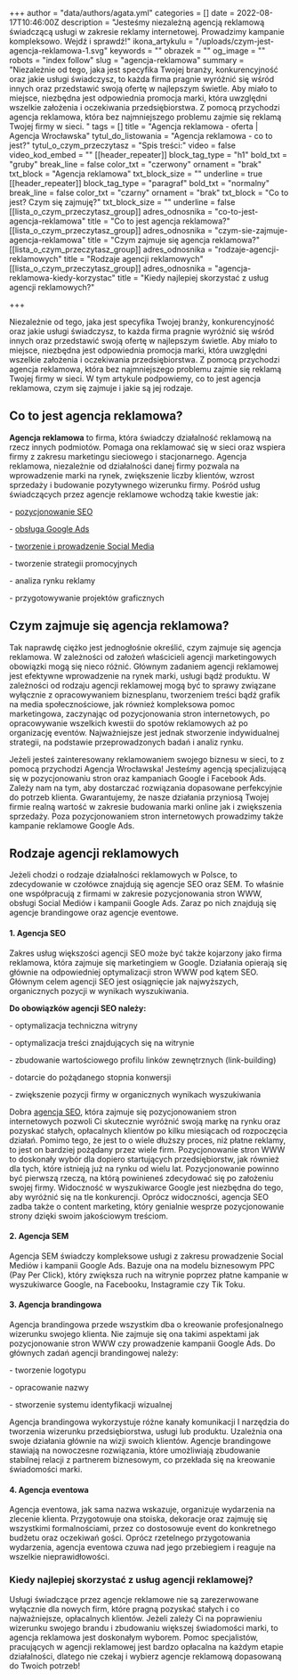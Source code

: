 +++
author = "data/authors/agata.yml"
categories = []
date = 2022-08-17T10:46:00Z
description = "Jesteśmy niezależną agencją reklamową świadczącą usługi w zakresie reklamy internetowej. Prowadzimy kampanie kompleksowo. Wejdź i sprawdź!"
ikona_artykulu = "/uploads/czym-jest-agencja-reklamowa-1.svg"
keywords = ""
obrazek = ""
og_image = ""
robots = "index follow"
slug = "agencja-reklamowa"
summary = "Niezależnie od tego, jaka jest specyfika Twojej branży, konkurencyjność oraz jakie usługi świadczysz, to każda firma pragnie wyróżnić się wśród innych oraz przedstawić swoją ofertę w najlepszym świetle. Aby miało to miejsce, niezbędna jest odpowiednia promocja marki, która uwzględni wszelkie założenia i oczekiwania przedsiębiorstwa. Z pomocą przychodzi agencja reklamowa, która bez najmniejszego problemu zajmie się reklamą Twojej firmy w sieci. "
tags = []
title = "Agencja reklamowa - oferta | Agencja Wrocławska"
tytul_do_listowania = "Agencja reklamowa - co to jest?"
tytul_o_czym_przeczytasz = "Spis treści:"
video = false
video_kod_embed = ""
[[header_repeater]]
block_tag_type = "h1"
bold_txt = "gruby"
break_line = false
color_txt = "czerwony"
ornament = "brak"
txt_block = "Agencja reklamowa"
txt_block_size = ""
underline = true
[[header_repeater]]
block_tag_type = "paragraf"
bold_txt = "normalny"
break_line = false
color_txt = "czarny"
ornament = "brak"
txt_block = "Co to jest? Czym się zajmuję?"
txt_block_size = ""
underline = false
[[lista_o_czym_przeczytasz_group]]
adres_odnosnika = "co-to-jest-agencja-reklamowa"
title = "Co to jest agencja reklamowa?"
[[lista_o_czym_przeczytasz_group]]
adres_odnosnika = "czym-sie-zajmuje-agencja-reklamowa"
title = "Czym zajmuje się agencja reklamowa?"
[[lista_o_czym_przeczytasz_group]]
adres_odnosnika = "rodzaje-agencji-reklamowych"
title = "Rodzaje agencji reklamowych"
[[lista_o_czym_przeczytasz_group]]
adres_odnosnika = "agencja-reklamowa-kiedy-korzystac"
title = "Kiedy najlepiej skorzystać z usług agencji reklamowych?"

+++

Niezależnie od tego, jaka jest specyfika Twojej branży, konkurencyjność oraz jakie usługi świadczysz, to każda firma pragnie wyróżnić się wśród innych oraz przedstawić swoją ofertę w najlepszym świetle. Aby miało to miejsce, niezbędna jest odpowiednia promocja marki, która uwzględni wszelkie założenia i oczekiwania przedsiębiorstwa. Z pomocą przychodzi agencja reklamowa, która bez najmniejszego problemu zajmie się reklamą Twojej firmy w sieci. W tym artykule podpowiemy, co to jest agencja reklamowa, czym się zajmuje i jakie są jej rodzaje.

## **Co to jest agencja reklamowa?**

**Agencja reklamowa** to firma, która świadczy działalność reklamową na rzecz innych podmiotów. Pomaga ona reklamować się w sieci oraz wspiera firmy z zakresu marketingu sieciowego i stacjonarnego. Agencja reklamowa, niezależnie od działalności danej firmy pozwala na wprowadzenie marki na rynek, zwiększenie liczby klientów, wzrost sprzedaży i budowanie pozytywnego wizerunku firmy. Pośród usług świadczących przez agencje reklamowe wchodzą takie kwestie jak:

\- [pozycjonowanie SEO](https://agencjawroclawska.pl/pozycjonowanie-stron/)

\- [obsługa Google Ads](https://agencjawroclawska.pl/google-adwords/)

\- [tworzenie i prowadzenie Social Media](https://agencjawroclawska.pl/social-media/)

\- tworzenie strategii promocyjnych

\- analiza rynku reklamy

\- przygotowywanie projektów graficznych

## **Czym zajmuje się agencja reklamowa?**

Tak naprawdę ciężko jest jednogłośnie określić, czym zajmuje się agencja reklamowa. W zależności od założeń właścicieli agencji marketingowych obowiązki mogą się nieco różnić. Głównym zadaniem agencji reklamowej jest efektywne wprowadzenie na rynek marki, usługi bądź produktu. W zależności od rodzaju agencji reklamowej mogą być to sprawy związane wyłącznie z opracowywaniem biznesplanu, tworzeniem treści bądź grafik na media społecznościowe, jak również kompleksowa pomoc marketingowa, zaczynając od pozycjonowania stron internetowych, po opracowywanie wszelkich kwestii do spotów reklamowych aż po organizację eventów. Najważniejsze jest jednak stworzenie indywidualnej strategii, na podstawie przeprowadzonych badań i analiz rynku.

Jeżeli jesteś zainteresowany reklamowaniem swojego biznesu w sieci, to z pomocą przychodzi Agencja Wrocławska! Jesteśmy agencją specjalizującą się w pozycjonowaniu stron oraz kampaniach Google i Facebook Ads. Zależy nam na tym, aby dostarczać rozwiązania dopasowane perfekcyjnie do potrzeb klienta. Gwarantujemy, że nasze działania przyniosą Twojej firmie realną wartość w zakresie budowania marki online jak i zwiększenia sprzedaży. Poza pozycjonowaniem stron internetowych prowadzimy także kampanie reklamowe Google Ads.

## **Rodzaje agencji reklamowych**

Jeżeli chodzi o rodzaje działalności reklamowych w Polsce, to zdecydowanie w czołówce znajdują się agencje SEO oraz SEM. To właśnie one współpracują z firmami w zakresie pozycjonowania stron WWW, obsługi Social Mediów i kampanii Google Ads. Zaraz po nich znajdują się agencje brandingowe oraz agencje eventowe.

#### **1. Agencja SEO**

Zakres usług większości agencji SEO może być także kojarzony jako firma reklamowa, która zajmuje się marketingiem w Google. Działania opierają się głównie na odpowiedniej optymalizacji stron WWW pod kątem SEO. Głównym celem agencji SEO jest osiągnięcie jak najwyższych, organicznych pozycji w wynikach wyszukiwania.

**Do obowiązków agencji SEO należy:**

\- optymalizacja techniczna witryny

\- optymalizacja treści znajdujących się na witrynie

\- zbudowanie wartościowego profilu linków zewnętrznych (link-building)

\- dotarcie do pożądanego stopnia konwersji

\- zwiększenie pozycji firmy w organicznych wynikach wyszukiwania

Dobra [agencja SEO](https://agencjawroclawska.pl/), która zajmuje się pozycjonowaniem stron internetowych pozwoli Ci skutecznie wyróżnić swoją markę na rynku oraz pozyskać stałych, opłacalnych klientów po kilku miesiącach od rozpoczęcia działań. Pomimo tego, że jest to o wiele dłuższy proces, niż płatne reklamy, to jest on bardziej pożądany przez wiele firm. Pozycjonowanie stron WWW to doskonały wybór dla dopiero startujących przedsiębiorstw, jak również dla tych, które istnieją już na rynku od wielu lat. Pozycjonowanie powinno być pierwszą rzeczą, na którą powinieneś zdecydować się po założeniu swojej firmy. Widoczność w wyszukiwarce Google jest niezbędna do tego, aby wyróżnić się na tle konkurencji. Oprócz widoczności, agencja SEO zadba także o content marketing, który genialnie wesprze pozycjonowanie strony dzięki swoim jakościowym treściom.

#### **2. Agencja SEM**

Agencja SEM świadczy kompleksowe usługi z zakresu prowadzenie Social Mediów i kampanii Google Ads. Bazuje ona na modelu biznesowym PPC (Pay Per Click), który zwiększa ruch na witrynie poprzez płatne kampanie w wyszukiwarce Google, na Facebooku, Instagramie czy Tik Toku.

#### **3. Agencja brandingowa**

Agencja brandingowa przede wszystkim dba o kreowanie profesjonalnego wizerunku swojego klienta. Nie zajmuje się ona takimi aspektami jak pozycjonowanie stron WWW czy prowadzenie kampanii Google Ads. Do głównych zadań agencji brandingowej należy:

\- tworzenie logotypu

\- opracowanie nazwy

\- stworzenie systemu identyfikacji wizualnej

Agencja brandingowa wykorzystuje różne kanały komunikacji I narzędzia do tworzenia wizerunku przedsiębiorstwa, usługi lub produktu. Uzależnia ona swoje działania głównie na wizji swoich klientów. Agencje brandingowe stawiają na nowoczesne rozwiązania, które umożliwiają zbudowanie stabilnej relacji z partnerem biznesowym, co przekłada się na kreowanie świadomości marki.

#### **4. Agencja eventowa**

Agencja eventowa, jak sama nazwa wskazuje, organizuje wydarzenia na zlecenie klienta. Przygotowuje ona stoiska, dekoracje oraz zajmuję się wszystkimi formalnościami, przez co dostosowuje event do konkretnego budżetu oraz oczekiwań gości. Oprócz rzetelnego przygotowania wydarzenia, agencja eventowa czuwa nad jego przebiegiem i reaguje na wszelkie nieprawidłowości.

### **Kiedy najlepiej skorzystać z usług agencji reklamowej?**

Usługi świadczące przez agencje reklamowe nie są zarezerwowane wyłącznie dla nowych firm, które pragną pozyskać stałych i co najważniejsze, opłacalnych klientów. Jeżeli zależy Ci na poprawieniu wizerunku swojego brandu i zbudowaniu większej świadomości marki, to agencja reklamowa jest doskonałym wyborem. Pomoc specjalistów, pracujących w agencji reklamowej jest bardzo opłacalna na każdym etapie działalności, dlatego nie czekaj i wybierz agencje reklamową dopasowaną do Twoich potrzeb!